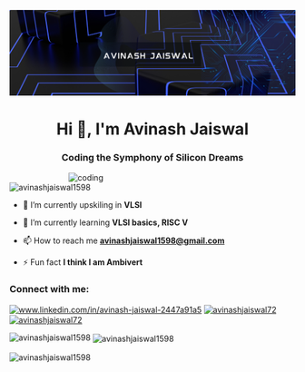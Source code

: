 ![logo](https://github.com/avinashjaiswal1598/avinashjaiswal1598/blob/main/_Blue%20%26%20Yellow%20Modern%20Technology%20LinkedIn%20Banner.png)
<h1 align="center">Hi 👋, I'm Avinash Jaiswal</h1>
<h3 align="center">Coding the Symphony of Silicon Dreams</h3>

<img align="right" alt="coding" width="400" src="https://giphy.com/gifs/EvaGarnerSecretEden-space-eva-garner-the-secret-of-eden-B1xUp52rUnrv1Leakw.gif">

<p align="left"> <img src="https://komarev.com/ghpvc/?username=avinashjaiswal1598&label=Profile%20views&color=0e75b6&style=flat" alt="avinashjaiswal1598" /> </p>

- 🔭 I’m currently upskiling in **VLSI**

- 🌱 I’m currently learning **VLSI basics, RISC V**

- 📫 How to reach me **avinashjaiswal1598@gmail.com**

- ⚡ Fun fact **I think I am Ambivert**

<h3 align="left">Connect with me:</h3>
<p align="left">
<a href="https://linkedin.com/in/www.linkedin.com/in/avinash-jaiswal-2447a91a5" target="blank"><img align="center" src="https://raw.githubusercontent.com/rahuldkjain/github-profile-readme-generator/master/src/images/icons/Social/linked-in-alt.svg" alt="www.linkedin.com/in/avinash-jaiswal-2447a91a5" height="30" width="40" /></a>
<a href="https://fb.com/avinashjaiswal72" target="blank"><img align="center" src="https://raw.githubusercontent.com/rahuldkjain/github-profile-readme-generator/master/src/images/icons/Social/facebook.svg" alt="avinashjaiswal72" height="30" width="40" /></a>
<a href="https://instagram.com/avinashjaiswal72" target="blank"><img align="center" src="https://raw.githubusercontent.com/rahuldkjain/github-profile-readme-generator/master/src/images/icons/Social/instagram.svg" alt="avinashjaiswal72" height="30" width="40" /></a>
</p>

<p><img align="left" src="https://github-readme-stats.vercel.app/api/top-langs?username=avinashjaiswal1598&show_icons=true&locale=en&layout=compact" alt="avinashjaiswal1598" /></p>

<p>&nbsp;<img align="center" src="https://github-readme-stats.vercel.app/api?username=avinashjaiswal1598&show_icons=true&locale=en" alt="avinashjaiswal1598" /></p>

<p><img align="center" src="https://github-readme-streak-stats.herokuapp.com/?user=avinashjaiswal1598&" alt="avinashjaiswal1598" /></p>
